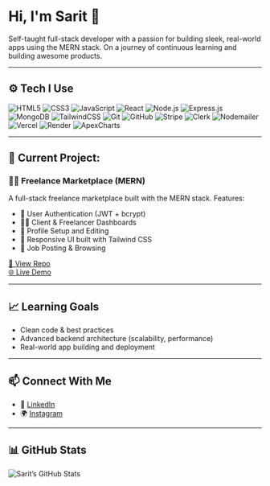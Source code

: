 # Hi, I'm Sarit 👋

Self-taught full-stack developer with a passion for building sleek, real-world apps using the MERN stack. On a journey of continuous learning and building awesome products.

---

## ⚙️ Tech I Use
![HTML5](https://img.shields.io/badge/HTML5-E34F26?style=for-the-badge&logo=html5&logoColor=white)
![CSS3](https://img.shields.io/badge/CSS3-1572B6?style=for-the-badge&logo=css3&logoColor=white)
![JavaScript](https://img.shields.io/badge/JavaScript-F7DF1E?style=for-the-badge&logo=javascript&logoColor=black)
![React](https://img.shields.io/badge/React-20232A?style=for-the-badge&logo=react&logoColor=61DAFB)
![Node.js](https://img.shields.io/badge/Node.js-339933?style=for-the-badge&logo=nodedotjs&logoColor=white)
![Express.js](https://img.shields.io/badge/Express.js-000000?style=for-the-badge&logo=express&logoColor=white)
![MongoDB](https://img.shields.io/badge/MongoDB-4EA94B?style=for-the-badge&logo=mongodb&logoColor=white)
![TailwindCSS](https://img.shields.io/badge/TailwindCSS-38B2AC?style=for-the-badge&logo=tailwind-css&logoColor=white)
![Git](https://img.shields.io/badge/Git-F05032?style=for-the-badge&logo=git&logoColor=white)
![GitHub](https://img.shields.io/badge/GitHub-100000?style=for-the-badge&logo=github&logoColor=white)
![Stripe](https://img.shields.io/badge/Stripe-635BFF?style=for-the-badge&logo=stripe&logoColor=white)
![Clerk](https://img.shields.io/badge/Clerk-F74C4C?style=for-the-badge&logo=clerk&logoColor=white)
![Nodemailer](https://img.shields.io/badge/Nodemailer-0B3A53?style=for-the-badge&logo=gmail&logoColor=white)
![Vercel](https://img.shields.io/badge/Vercel-000000?style=for-the-badge&logo=vercel&logoColor=white)
![Render](https://img.shields.io/badge/Render-46E3B7?style=for-the-badge&logo=render&logoColor=white)
![ApexCharts](https://img.shields.io/badge/ApexCharts-FF4560?style=for-the-badge&logo=chartdotjs&logoColor=white)

---

## 🚀 Current Project:
### 🧑‍💼 Freelance Marketplace (MERN)
A full-stack freelance marketplace built with the MERN stack.
Features:
- 🔐 User Authentication (JWT + bcrypt)
- 🧑‍🎨 Client & Freelancer Dashboards
- 📝 Profile Setup and Editing
- 🎨 Responsive UI built with Tailwind CSS
- 📂 Job Posting & Browsing

[🔗 View Repo](https://github.com/saritbose/Craftsy.git)  
[🌐 Live Demo](https://craftsy.vercel.app/)

---

## 📈 Learning Goals
- Clean code & best practices
- Advanced backend architecture (scalability, performance)
- Real-world app building and deployment

---

## 📫 Connect With Me
- 💼 [LinkedIn](https://www.linkedin.com/in/sarit-bose)
- 🌍 [Instagram](https://www.instagram.com/saritbosee/)

---

## 📊 GitHub Stats
![Sarit’s GitHub Stats](https://github-readme-stats.vercel.app/api?username=saritbose&show_icons=true&theme=radical)

